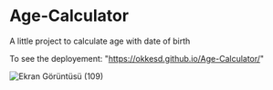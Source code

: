 # Age-Calculator
A little project to calculate age with date of birth

To see the deployement: "https://okkesd.github.io/Age-Calculator/"

![Ekran Görüntüsü (109)](https://github.com/okkesd/Age-Calculator/assets/110696706/6ebadba8-f226-4fd4-aa05-1eb005454ff3)
